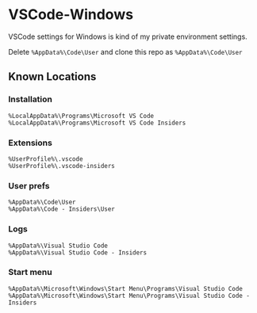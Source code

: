 # VSCode-Windows
VSCode settings for Windows is kind of my private environment settings.  
  
Delete ```%AppData%\Code\User``` and clone this repo as ```%AppData%\Code\User```

## Known Locations

### Installation
```
%LocalAppData%\Programs\Microsoft VS Code
%LocalAppData%\Programs\Microsoft VS Code Insiders
```

### Extensions
```
%UserProfile%\.vscode
%UserProfile%\.vscode-insiders
```

### User prefs
```
%AppData%\Code\User
%AppData%\Code - Insiders\User
```

### Logs
```
%AppData%\Visual Studio Code
%AppData%\Visual Studio Code - Insiders
```

### Start menu
```
%AppData%\Microsoft\Windows\Start Menu\Programs\Visual Studio Code
%AppData%\Microsoft\Windows\Start Menu\Programs\Visual Studio Code - Insiders
```
